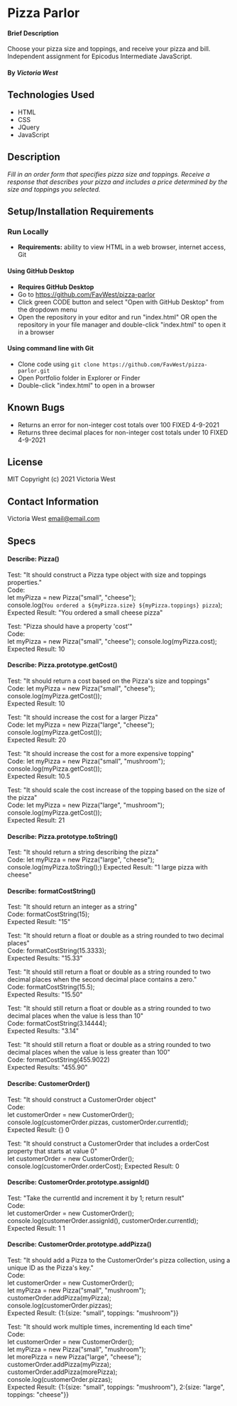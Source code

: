 # Pizza Parlor

#### Brief Description
Choose your pizza size and toppings, and receive your pizza and bill. Independent assignment for Epicodus Intermediate JavaScript.

#### By _**Victoria West**_

## Technologies Used
* HTML
* CSS
* JQuery
* JavaScript

## Description
_Fill in an order form that specifies pizza size and toppings. Receive a response that describes your pizza and includes a price determined by the size and toppings you selected._

## Setup/Installation Requirements
### Run Locally
* **Requirements:** ability to view HTML in a web browser, internet access, Git
#### Using GitHub Desktop
* **Requires GitHub Desktop**
* Go to https://github.com/FavWest/pizza-parlor
* Click green CODE button and select "Open with GitHub Desktop" from the dropdown menu
* Open the repository in your editor and run "index.html" OR open the repository in your file manager and double-click "index.html" to open it in a browser
#### Using command line with Git
* Clone code using `git clone https://github.com/FavWest/pizza-parlor.git`
* Open Portfolio folder in Explorer or Finder
* Double-click "index.html" to open in a browser
## Known Bugs
* Returns an error for non-integer cost totals over 100 FIXED 4-9-2021
* Returns three decimal places for non-integer cost totals under 10 FIXED 4-9-2021
## License
MIT
Copyright (c) 2021 Victoria West
## Contact Information
Victoria West email@email.com

## Specs
#### Describe: Pizza()
Test: "It should construct a Pizza type object with size and toppings properties."  
Code:  
let myPizza = new Pizza("small", "cheese");  
console.log(`You ordered a ${myPizza.size} ${myPizza.toppings} pizza`);  
Expected Result: "You ordered a small cheese pizza"  

Test: "Pizza should have a property 'cost'"  
Code:  
let myPizza = new Pizza("small", "cheese"); 
console.log(myPizza.cost);
Expected Result: 10

#### Describe: Pizza.prototype.getCost()  
Test: "It should return a cost based on the Pizza's size and toppings"  
Code: let myPizza = new Pizza("small", "cheese");  
console.log(myPizza.getCost());  
Expected Result: 10  

Test: "It should increase the cost for a larger Pizza"  
Code: let myPizza = new Pizza("large", "cheese");  
console.log(myPizza.getCost());  
Expected Result: 20  

Test: "It should increase the cost for a more expensive topping"  
Code: let myPizza = new Pizza("small", "mushroom");  
console.log(myPizza.getCost());  
Expected Result: 10.5  

Test: "It should scale the cost increase of the topping based on the size of the pizza"  
Code: let myPizza = new Pizza("large", "mushroom");  
console.log(myPizza.getCost());  
Expected Result: 21  

#### Describe: Pizza.prototype.toString()  
Test: "It should return a string describing the pizza"  
Code: let myPizza = new Pizza("large", "cheese");
console.log(myPizza.toString();)
Expected Result: "1 large pizza with cheese"

#### Describe: formatCostString()  
Test: "It should return an integer as a string"  
Code: formatCostString(15);  
Expected Result: "15"  

Test: "It should return a float or double as a string rounded to two decimal places"  
Code: formatCostString(15.3333);    
Expected Results: "15.33"  

Test: "It should still return a float or double as a string rounded to two decimal places when the second decimal place contains a zero."  
Code: formatCostString(15.5);  
Expected Results: "15.50"  

Test: "It should still return a float or double as a string rounded to two decimal places when the value is less than 10"  
Code: formatCostString(3.14444);  
Expected Results: "3.14"  

Test: "It should still return a float or double as a string rounded to two decimal places when the value is less greater than 100"  
Code: formatCostString(455.9022)  
Expected Results: "455.90"  

#### Describe: CustomerOrder()  
Test: "It should construct a CustomerOrder object"  
Code:   
let customerOrder = new CustomerOrder();  
console.log(customerOrder.pizzas, customerOrder.currentId);  
Expected Result: {} 0   

Test: "It should construct a CustomerOrder that includes a orderCost property that starts at value 0"  
let customerOrder = new CustomerOrder();  
console.log(customerOrder.orderCost);
Expected Result: 0

#### Describe: CustomerOrder.prototype.assignId()  
Test: "Take the currentId and increment it by 1; return result"  
Code:   
let customerOrder = new CustomerOrder();  
console.log(customerOrder.assignId(), customerOrder.currentId);  
Expected Result: 1 1  

#### Describe: CustomerOrder.prototype.addPizza()  
Test: "It should add a Pizza to the CustomerOrder's pizza collection, using a unique ID as the Pizza's key."  
Code:  
let customerOrder = new CustomerOrder();  
let myPizza = new Pizza("small", "mushroom");  
customerOrder.addPizza(myPizza);  
console.log(customerOrder.pizzas);  
Expected Result: {1:{size: "small", toppings: "mushroom"}}  

Test: "It should work multiple times, incrementing Id each time"    
Code:   
let customerOrder = new CustomerOrder();   
let myPizza = new Pizza("small", "mushroom");  
let morePizza = new Pizza("large", "cheese");  
customerOrder.addPizza(myPizza);  
customerOrder.addPizza(morePizza);  
console.log(customerOrder.pizzas);  
Expected Result: {1:{size: "small", toppings: "mushroom"}, 2:{size: "large", toppings: "cheese"}}  